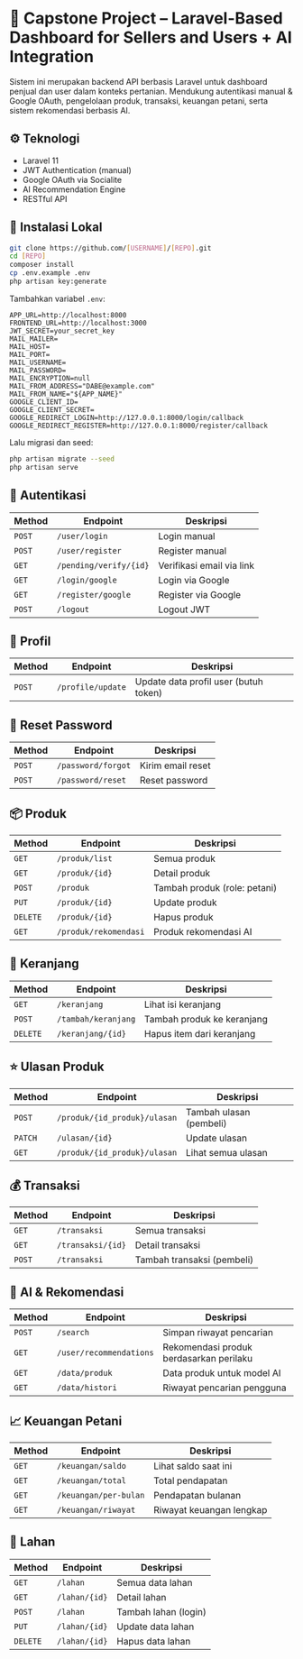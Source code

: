 # 🌾 Capstone Project – Laravel-Based Dashboard for Sellers and Users + AI Integration

Sistem ini merupakan backend API berbasis Laravel untuk dashboard penjual dan user dalam konteks pertanian. Mendukung autentikasi manual & Google OAuth, pengelolaan produk, transaksi, keuangan petani, serta sistem rekomendasi berbasis AI.

## ⚙️ Teknologi
- Laravel 11
- JWT Authentication (manual)
- Google OAuth via Socialite
- AI Recommendation Engine
- RESTful API

## 🚀 Instalasi Lokal

```bash
git clone https://github.com/[USERNAME]/[REPO].git
cd [REPO]
composer install
cp .env.example .env
php artisan key:generate
```

Tambahkan variabel `.env`:

```env
APP_URL=http://localhost:8000
FRONTEND_URL=http://localhost:3000
JWT_SECRET=your_secret_key
MAIL_MAILER=
MAIL_HOST=
MAIL_PORT=
MAIL_USERNAME=
MAIL_PASSWORD=
MAIL_ENCRYPTION=null
MAIL_FROM_ADDRESS="DABE@example.com"
MAIL_FROM_NAME="${APP_NAME}"
GOOGLE_CLIENT_ID=
GOOGLE_CLIENT_SECRET=
GOOGLE_REDIRECT_LOGIN=http://127.0.0.1:8000/login/callback
GOOGLE_REDIRECT_REGISTER=http://127.0.0.1:8000/register/callback
```

Lalu migrasi dan seed:

```bash
php artisan migrate --seed
php artisan serve
```

## 🔐 Autentikasi

| Method | Endpoint | Deskripsi |
|--------|----------|-----------|
| `POST` | `/user/login` | Login manual |
| `POST` | `/user/register` | Register manual |
| `GET` | `/pending/verify/{id}` | Verifikasi email via link |
| `GET` | `/login/google` | Login via Google |
| `GET` | `/register/google` | Register via Google |
| `POST` | `/logout` | Logout JWT |

## 👤 Profil

| Method | Endpoint | Deskripsi |
|--------|----------|-----------|
| `POST` | `/profile/update` | Update data profil user (butuh token) |

## 🔑 Reset Password

| Method | Endpoint | Deskripsi |
|--------|----------|-----------|
| `POST` | `/password/forgot` | Kirim email reset |
| `POST` | `/password/reset` | Reset password |

## 📦 Produk

| Method | Endpoint | Deskripsi |
|--------|----------|-----------|
| `GET` | `/produk/list` | Semua produk |
| `GET` | `/produk/{id}` | Detail produk |
| `POST` | `/produk` | Tambah produk (role: petani) |
| `PUT` | `/produk/{id}` | Update produk |
| `DELETE` | `/produk/{id}` | Hapus produk |
| `GET` | `/produk/rekomendasi` | Produk rekomendasi AI |

## 🛒 Keranjang

| Method | Endpoint | Deskripsi |
|--------|----------|-----------|
| `GET` | `/keranjang` | Lihat isi keranjang |
| `POST` | `/tambah/keranjang` | Tambah produk ke keranjang |
| `DELETE` | `/keranjang/{id}` | Hapus item dari keranjang |

## ⭐ Ulasan Produk

| Method | Endpoint | Deskripsi |
|--------|----------|-----------|
| `POST` | `/produk/{id_produk}/ulasan` | Tambah ulasan (pembeli) |
| `PATCH` | `/ulasan/{id}` | Update ulasan |
| `GET` | `/produk/{id_produk}/ulasan` | Lihat semua ulasan |

## 💰 Transaksi

| Method | Endpoint | Deskripsi |
|--------|----------|-----------|
| `GET` | `/transaksi` | Semua transaksi |
| `GET` | `/transaksi/{id}` | Detail transaksi |
| `POST` | `/transaksi` | Tambah transaksi (pembeli) |

## 🧠 AI & Rekomendasi

| Method | Endpoint | Deskripsi |
|--------|----------|-----------|
| `POST` | `/search` | Simpan riwayat pencarian |
| `GET` | `/user/recommendations` | Rekomendasi produk berdasarkan perilaku |
| `GET` | `/data/produk` | Data produk untuk model AI |
| `GET` | `/data/histori` | Riwayat pencarian pengguna |

## 📈 Keuangan Petani

| Method | Endpoint | Deskripsi |
|--------|----------|-----------|
| `GET` | `/keuangan/saldo` | Lihat saldo saat ini |
| `GET` | `/keuangan/total` | Total pendapatan |
| `GET` | `/keuangan/per-bulan` | Pendapatan bulanan |
| `GET` | `/keuangan/riwayat` | Riwayat keuangan lengkap |

## 🌾 Lahan

| Method | Endpoint | Deskripsi |
|--------|----------|-----------|
| `GET` | `/lahan` | Semua data lahan |
| `GET` | `/lahan/{id}` | Detail lahan |
| `POST` | `/lahan` | Tambah lahan (login) |
| `PUT` | `/lahan/{id}` | Update data lahan |
| `DELETE` | `/lahan/{id}` | Hapus data lahan |
